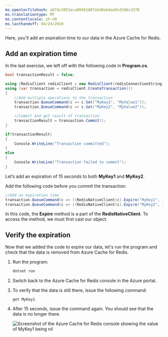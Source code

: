 ```yaml
---
ms.openlocfilehash: a67dc2051eca86661887a5d0abdaa9cd3dbc2370
ms.translationtype: MT
ms.contentlocale: zh-CN
ms.lasthandoff: 04/24/2019
---
```

Here, you'll add an expiration time to our data in the Azure Cache for Redis.

## <a name="add-an-expiration-time"></a>Add an expiration time

In the last exercise, we left off with the following code in **Program.cs**.

```csharp
bool transactionResult = false;

using (RedisClient redisClient = new RedisClient(redisConnectionString))
using (var transaction = redisClient.CreateTransaction())
{
    //Add multiple operations to the transaction
    transaction.QueueCommand(c => c.Set("MyKey1", "MyValue1"));
    transaction.QueueCommand(c => c.Set("MyKey2", "MyValue2"));

    //Commit and get result of transaction
    transactionResult = transaction.Commit();
}

if(transactionResult)
{
    Console.WriteLine("Transaction committed");
}
else
{
    Console.WriteLine("Transaction failed to commit");
}
```

Let’s add an expiration of 15 seconds to both **MyKey1** and **MyKey2**.

Add the following code before you commit the transaction:

```csharp
//Add an expiration time
transaction.QueueCommand(c => ((RedisNativeClient)c).Expire("MyKey1", 15));
transaction.QueueCommand(c => ((RedisNativeClient)c).Expire("MyKey2", 15));
```

In this code, the **Expire** method is a part of the **RedisNativeClient**. To access the method, we must first cast our object.

## <a name="verify-the-expiration"></a>Verify the expiration

Now that we added the code to expire our data, let's run the program and check that the data is removed from Azure Cache for Redis.

1. Run the program.

    ```bash
    dotnet run
    ```

1. Switch back to the Azure Cache for Redis console in the Azure portal.

1. To verify that the data is still there, issue the following command:

    ```console
    get MyKey1
    ```

1. After 15 seconds, issue the command again. You should see that the data is no longer there.

    ![Screenshot of the Azure Cache for Redis console showing the value of MyKey1 being nil](../media/6-redis-console-data-expiration.png)